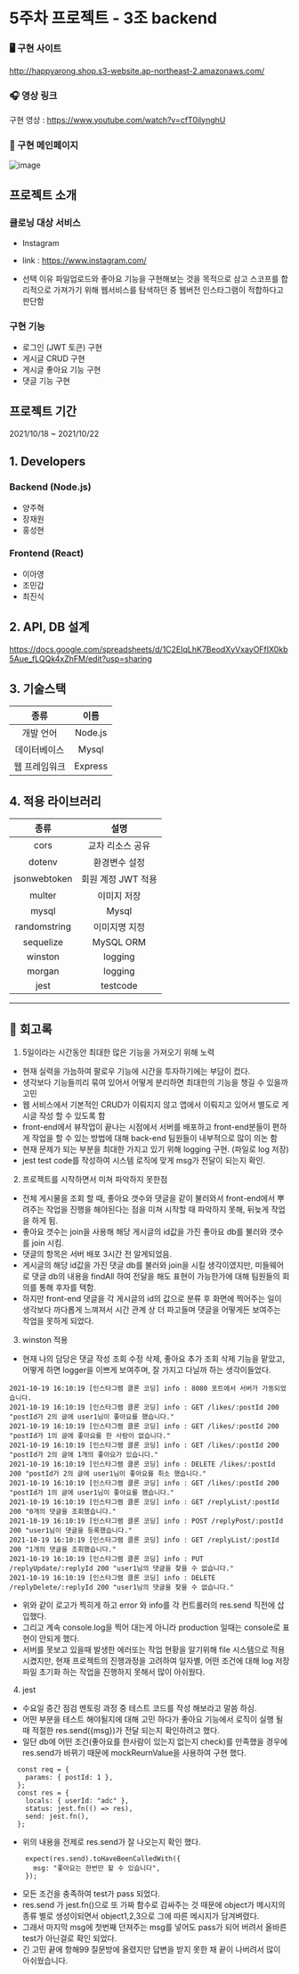 # 5주차 프로젝트 - 3조 backend

### 🖥 구현 사이트

http://happyarong.shop.s3-website.ap-northeast-2.amazonaws.com/

### 🎧 영상 링크

구현 영상 : https://www.youtube.com/watch?v=cfT0ilynghU

### 🌼 구현 메인페이지

![image](public/hi.png)

## 프로젝트 소개

### 클로닝 대상 서비스

- Instagram
- link : https://www.instagram.com/

- 선택 이유
  파일업로드와 좋아요 기능을 구현해보는 것을 목적으로 삼고 스코프를 합리적으로 가져가기 위해 웹서비스를 탐색하던 중
  웹버전 인스타그램이 적합하다고 판단함

### 구현 기능

- 로그인 (JWT 토큰) 구현
- 게시글 CRUD 구현
- 게시글 좋아요 기능 구현
- 댓글 기능 구현

## 프로젝트 기간

2021/10/18 ~ 2021/10/22

## 1. Developers

### Backend (Node.js)

- 양주혁
- 장재원
- 홍성현

### Frontend (React)

- 이아영
- 조민갑
- 최진식

## 2. API, DB 설계

https://docs.google.com/spreadsheets/d/1C2EIqLhK7BeodXyVxayOFfIX0kb5Aue_fLQQk4xZhFM/edit?usp=sharing

## 3. 기술스택

|     종류      |  이름   |
| :-----------: | :-----: |
|   개발 언어   | Node.js |
| 데이터베이스  |  Mysql  |
| 웹 프레임워크 | Express |

## 4. 적용 라이브러리

|     종류     |        설명        |
| :----------: | :----------------: |
|     cors     |  교차 리소스 공유  |
|    dotenv    |   환경변수 설정    |
| jsonwebtoken | 회원 계정 JWT 적용 |
|    multer    |    이미지 저장     |
|    mysql     |       Mysql        |
| randomstring |   이미지명 지정    |
|  sequelize   |     MySQL ORM      |
|   winston    |      logging       |
|    morgan    |      logging       |
|     jest     |      testcode      |

---

## 📠 회고록

1. 5일이라는 시간동안 최대한 많은 기능을 가져오기 위해 노력

- 현재 실력을 가늠하여 팔로우 기능에 시간을 투자하기에는 부담이 컸다.
- 생각보다 기능들끼리 묶여 있어서 어떻게 분리하면 최대한의 기능을 챙길 수 있을까 고민
- 웹 서비스에서 기본적인 CRUD가 이뤄지지 않고 앱에서 이뤄지고 있어서 별도로 게시글 작성 할 수 있도록 함
- front-end에서 뷰작업이 끝나는 시점에서 서버를 배포하고 front-end분들이 편하게 작업을 할 수 있는 방법에 대해 back-end 팀원들이 내부적으로 많이 의논 함
- 현재 문제가 되는 부분을 최대한 가지고 있기 위해 logging 구현. (파일로 log 저장)
- jest test code를 작성하여 시스템 로직에 맞게 msg가 전달이 되는지 확인.

2. 프로젝트를 시작하면서 미쳐 파악하지 못한점

- 전체 게시물을 조회 할 때, 좋아요 갯수와 댓글을 같이 불러와서 front-end에서 뿌려주는 작업을 진행을 해야된다는 점을 미쳐 시작할 때 파악하지 못해, 뒤늦게 작업을 하게 됨.
- 좋아요 갯수는 join을 사용해 해당 게시글의 id값을 가진 좋아요 db를 불러와 갯수를 join 시킴.
- 댓글의 항목은 서버 배포 3시간 전 알게되었음.
- 게시글의 해당 id값을 가진 댓글 db를 불러와 join을 시킬 생각이였지만, 미들웨어로 댓글 db의 내용을 findAll 하여 전달을 해도 표현이 가능한가에 대해 팀원들의 회의를 통해 후자를 택함.
- 하지만 front-end 댓글을 각 게시글의 id의 값으로 분류 후 화면에 찍어주는 일이 생각보다 까다롭게 느껴져서 시간 관계 상 더 파고들며 댓글을 어떻게든 보여주는 작업을 못하게 되었다.

3.  winston 적용

- 현재 나의 담당은 댓글 작성 조회 수정 삭제, 좋아요 추가 조회 삭제 기능을 맡았고, 어떻게 하면 logger을 이쁘게 보여주며, 잘 가지고 다닐까 하는 생각이들었다.

```
2021-10-19 16:10:19 [인스타그램 클론 코딩] info : 8080 포트에서 서버가 가동되었습니다.
2021-10-19 16:10:19 [인스타그램 클론 코딩] info : GET /likes/:postId 200 "postId가 2의 글에 user1님이 좋아요를 했습니다."
2021-10-19 16:10:19 [인스타그램 클론 코딩] info : GET /likes/:postId 200 "postId가 1의 글에 좋아요를 한 사람이 없습니다."
2021-10-19 16:10:19 [인스타그램 클론 코딩] info : GET /likes/:postId 200 "postId가 2의 글에 1개의 좋아요가 있습니다."
2021-10-19 16:10:19 [인스타그램 클론 코딩] info : DELETE /likes/:postId 200 "postId가 2의 글에 user1님이 좋아요를 취소 했습니다."
2021-10-19 16:10:19 [인스타그램 클론 코딩] info : GET /likes/:postId 200 "postId가 1의 글에 user1님이 좋아요를 했습니다."
2021-10-19 16:10:19 [인스타그램 클론 코딩] info : GET /replyList/:postId 200 "0개의 댓글을 조회했습니다."
2021-10-19 16:10:19 [인스타그램 클론 코딩] info : POST /replyPost/:postId 200 "user1님이 댓글을 등록했습니다."
2021-10-19 16:10:19 [인스타그램 클론 코딩] info : GET /replyList/:postId 200 "1개의 댓글을 조회했습니다."
2021-10-19 16:10:19 [인스타그램 클론 코딩] info : PUT /replyUpdate/:replyId 200 "user1님의 댓글을 찾을 수 없습니다."
2021-10-19 16:10:19 [인스타그램 클론 코딩] info : DELETE /replyDelete/:replyId 200 "user1님의 댓글을 찾을 수 없습니다."
```

- 위와 같이 로고가 찍히게 하고 error 와 info를 각 컨트롤러의 res.send 직전에 삽입했다.
- 그리고 계속 console.log을 찍어 대는게 아니라 production 일때는 console로 표현이 안되게 했다.
- 서버를 못보고 있을때 발생한 에러또는 작업 현황을 알기위해 file 시스템으로 적용 시켰지만, 현재 프로젝트의 진행과정을 고려하여 일자별, 어떤 조건에 대해 log 저장 파일 초기화 하는 작업을 진행하지 못해서 많이 아쉬웠다.

4.  jest

- 수요일 중간 점검 멘토링 과정 중 테스트 코드를 작성 해보라고 말씀 하심.
- 어떤 부분을 테스트 해야될지에 대해 고민 하다가 좋아요 기능에서 로직이 실행 될 때 적절한 res.send({msg})가 전달 되는지 확인하려고 했다.
- 일단 db에 어떤 조건(좋아요를 한사람이 있는지 없는지 check)를 만족했을 경우에 res.send가 바뀌기 때문에 mockReurnValue을 사용하여 구현 했다.

```
  const req = {
    params: { postId: 1 },
  };
  const res = {
    locals: { userId: "adc" },
    status: jest.fn(() => res),
    send: jest.fn(),
  };
```

- 위의 내용을 전제로 res.send가 잘 나오는지 확인 했다.

```
    expect(res.send).toHaveBeenCalledWith({
      msg: "좋아요는 한번만 할 수 있습니다",
    });
```

- 모든 조건을 충족하여 test가 pass 되었다.
- res.send 가 jest.fn()으로 또 가짜 함수로 감싸주는 것 때문에 object가 메시지의 종류 별로 생성이되면서 object1,2,3으로 그에 따른 메시지가 담겨벼렸다.
- 그래서 마지막 msg에 첫번째 던져주는 msg를 넣어도 pass가 되어 버려서 올바른 test가 아닌걸로 확인 되었다.
- 긴 고민 끝에 항해99 질문방에 올렸지만 답변을 받지 못한 채 끝이 나버려서 많이 아쉬웠습니다.
